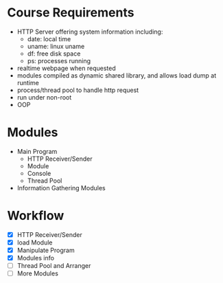 Course Requirements
===
- HTTP Server offering system information including:
	- date: local time
	- uname: linux uname
	- df: free disk space
	- ps: processes running
- realtime webpage when requested
- modules compiled as dynamic shared library, and allows load dump at runtime
- process/thread pool to handle http request
- run under non-root
- OOP

Modules
===
- Main Program
	- HTTP Receiver/Sender
	- Module
	- Console
	- Thread Pool
- Information Gathering Modules

Workflow
===
- [X] HTTP Receiver/Sender
- [X] load Module
- [X] Manipulate Program
- [X] Modules info
- [ ] Thread Pool and Arranger
- [ ] More Modules
